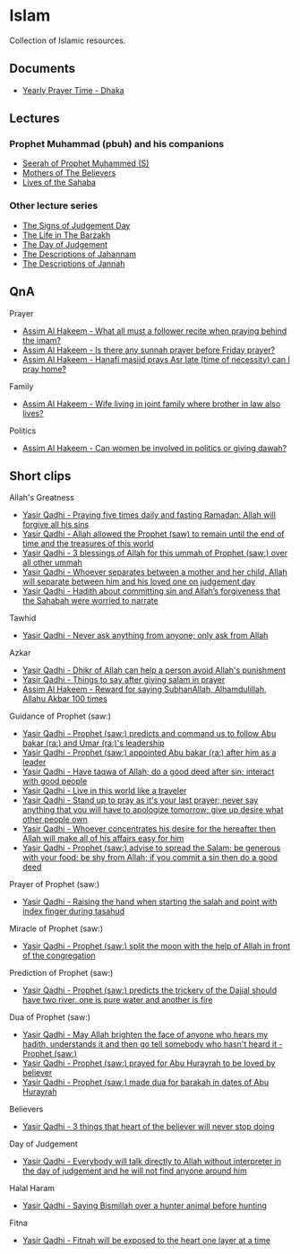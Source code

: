 # Islam

Collection of Islamic resources.

## Documents

- [Yearly Prayer Time - Dhaka](./prayer/prayer-time-dhaka.md)

## Lectures

### Prophet Muhammad (pbuh) and his companions

- [Seerah of Prophet Muhammed (S)](https://www.youtube.com/playlist?list=PLAEA99D24CA2F9A8F)
- [Mothers of The Believers](https://www.youtube.com/playlist?list=PLYZxc42QNctUITKI6GwP70OsirXlsBHOs)
- [Lives of the Sahaba](https://www.youtube.com/playlist?list=PLYOnU0Yk8VGYcnIPK6fo1Bke7k_geYCfA)

### Other lecture series

- [The Signs of Judgement Day](https://www.youtube.com/playlist?list=PLYZxc42QNctVjKA2ulHYeZsnuI_tieZoc)
- [The Life in The Barzakh](https://www.youtube.com/playlist?list=PLYZxc42QNctVw0HhfP7N02hNlScC-3UhN)
- [The Day of Judgement](https://www.youtube.com/playlist?list=PLYZxc42QNctXqgEpxF8L-ZItU3uBAjtOR)
- [The Descriptions of Jahannam](https://www.youtube.com/playlist?list=PLYZxc42QNctWH0rBUezV3IEU84jUOqSC4)
- [The Descriptions of Jannah](https://www.youtube.com/playlist?list=PLYZxc42QNctUyhcUiZ7r4UWOFUj2DQN_x)

## QnA

Prayer

- [Assim Al Hakeem - What all must a follower recite when praying behind the imam?](https://www.youtube.com/watch?v=Z-iLNIhB2qg)
- [Assim Al Hakeem - Is there any sunnah prayer before Friday prayer?](https://www.youtube.com/watch?v=OXgkK-8NulA)
- [Assim Al Hakeem - Hanafi masjid prays Asr late (time of necessity) can I pray home?](https://www.youtube.com/watch?v=Hj5hBy2iA0U)

Family

- [Assim Al Hakeem - Wife living in joint family where brother in law also lives?](https://www.youtube.com/watch?v=4MATLsEZZsY)

Politics

- [Assim Al Hakeem - Can women be involved in politics or giving dawah?](https://www.youtube.com/watch?v=nlJRyHhFlMQ)

## Short clips

Allah's Greatness

- [Yasir Qadhi - Praying five times daily and fasting Ramadan: Allah will forgive all his sins](https://www.youtube.com/clip/Ugkx4wcZVhsfZ3-ZIw74aGQJFJHuabjjJ70S)
- [Yasir Qadhi - Allah allowed the Prophet (saw) to remain until the end of time and the treasures of this world](https://youtube.com/clip/Ugkx4lHUx9QrVPejhAVO9vkyEaNClqHvQDdh)
- [Yasir Qadhi - 3 blessings of Allah for this ummah of Prophet (saw:) over all other ummah](https://youtube.com/clip/UgkxH2RmSE64k-BnfevM82mwvuMQSTsAeNW4)
- [Yasir Qadhi - Whoever separates between a mother and her child, Allah will separate between him and his loved one on judgement day](https://youtube.com/clip/UgkxADlYq_pJ1gof1slkfQMm8_uqduKVaeyl)
- [Yasir Qadhi - Hadith about committing sin and Allah’s forgiveness that the Sahabah were worried to narrate](https://youtube.com/clip/UgkxBUpkQ4NzPFsN8A7zP54srIjJL2bJT-8w)

Tawhid

- [Yasir Qadhi - Never ask anything from anyone; only ask from Allah](https://youtube.com/clip/Ugkx7XJ-ZyXodxW1Qtnd9D5rQDCU51vPm6PN)

Azkar

- [Yasir Qadhi - Dhikr of Allah can help a person avoid Allah's punishment](https://youtube.com/clip/UgkxWWw-AAiPLLf9P1n5BvGSyF3dVmhkQg6L)
- [Yasir Qadhi - Things to say after giving salam in prayer](https://youtube.com/clip/UgkxcY4IbbxPRMLNLAv7i9kkDwvdhR9xrMT9)
- [Assim Al Hakeem - Reward for saying SubhanAllah, Alhamdulillah, Allahu Akbar 100 times](https://www.youtube.com/shorts/hY9KGz8QlZI)

Guidance of Prophet (saw:)

- [Yasir Qadhi - Prophet (saw:) predicts and command us to follow Abu bakar (ra:) and Umar (ra:)'s leadership](https://youtube.com/clip/UgkxK0KPwlT5fk4-vjThNVqtnbgS4AMI6Tx8)
- [Yasir Qadhi - Prophet (saw:) appointed Abu bakar (ra:) after him as a leader](https://youtube.com/clip/UgkxnSPl31j-hamHwFnTbx-Am8_LToPj9URU)
- [Yasir Qadhi - Have taqwa of Allah; do a good deed after sin; interact with good people](https://youtube.com/clip/Ugkxc-1yfj8Pl3Cd-Cge4Lx-tgvtX7TuYmVO)
- [Yasir Qadhi - Live in this world like a traveler](https://youtube.com/clip/UgkxNkCoc97PK5Z5bGSLsHS2fFs3uNFYQJMJ)
- [Yasir Qadhi - Stand up to pray as it's your last prayer; never say anything that you will have to apologize tomorrow; give up desire what other people own](https://youtube.com/clip/UgkxMQolsetPtSoI8mWZIHCBbvJ_cPWlxCYT)
- [Yasir Qadhi - Whoever concentrates his desire for the hereafter then Allah will make all of his affairs easy for him](https://youtube.com/clip/UgkxvWAFfYguSHS6RcG486VQo6tvHW2nbcLJ)
- [Yasir Qadhi - Prophet (saw:) advise to spread the Salam; be generous with your food; be shy from Allah; if you commit a sin then do a good deed](https://youtube.com/clip/Ugkx9TztxAjadX5hgqNUcy-J_hhAXOQwlNly)

Prayer of Prophet (saw:)

- [Yasir Qadhi - Raising the hand when starting the salah and point with index finger during tasahud](https://youtube.com/clip/Ugkx19-5v44BCfTeD5TAWViHwMcBZ-t2UP0K)

Miracle of Prophet (saw:)

- [Yasir Qadhi - Prophet (saw:) split the moon with the help of Allah in front of the congregation](https://youtube.com/clip/UgkxrorRrNzC0vUC2dIGCDrwtKzJ0bKR0U2G)

Prediction of Prophet (saw:)

- [Yasir Qadhi - Prophet (saw:) predicts the trickery of the Dajjal should have two river. one is pure water and another is fire](https://youtube.com/clip/Ugkxrz3dtkHYt9VCV2djbB1Q-PYsX0VW0YTL)

Dua of Prophet (saw:)

- [Yasir Qadhi - May Allah brighten the face of anyone who hears my hadith, understands it and then go tell somebody who hasn't heard it - Prophet (saw:)](https://youtube.com/clip/Ugkx8lx76YovRDiX0g6oXdSuJ6XBMu6tP_O8)
- [Yasir Qadhi - Prophet (saw:) prayed for Abu Hurayrah to be loved by believer](https://www.youtube.com/clip/UgkxVmEGoSUK5d8MCRSfR5mA3_4wlVeYW5w8)
- [Yasir Qadhi - Prophet (saw:) made dua for barakah in dates of Abu Hurayrah](https://youtube.com/clip/UgkxwKHju8WGXFClRhozHhF8Q0Jk3C_Ioafk)

Believers

- [Yasir Qadhi - 3 things that heart of the believer will never stop doing](https://youtube.com/clip/UgkxmM0sg-M00LwqMG7IN8Pl-_QPlnSisaKt)

Day of Judgement

- [Yasir Qadhi - Everybody will talk directly to Allah without interpreter in the day of judgement and he will not find anyone around him](https://youtube.com/clip/Ugkx3fy0geQsr_0mqxM0ddglPVHfQEZSBLGB)

Halal Haram

- [Yasir Qadhi - Saying Bismillah over a hunter animal before hunting](https://youtube.com/clip/UgkxskFUZQ0znn4TRZjhgX6vSGoQwH6146EZ)

Fitna

- [Yasir Qadhi -  Fitnah will be exposed to the heart one layer at a time](https://youtube.com/clip/UgkxBuavRyqo30r0SYp8D75omDOnp5AOJMVY)
